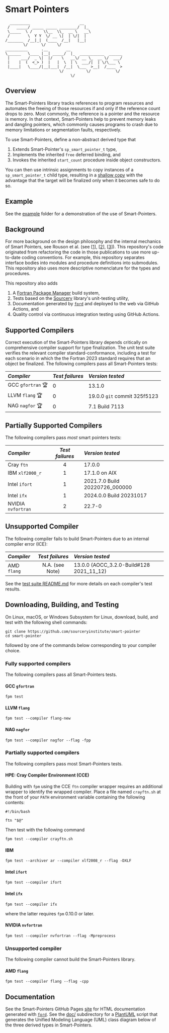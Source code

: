Smart Pointers
==============

```
  _________                      __                 
 /   _____/ _____ _____ ________/  |_               
 \_____  \ /     \\__  \\_  __ \   __\              
 /        \  Y Y  \/ __ \|  | \/|  |                
/_______  /__|_|  (____  /__|   |__|                
        \/      \/     \/                           
__________      .__        __                       
\______   \____ |__| _____/  |_  ___________  ______
 |     ___/  _ \|  |/    \   __\/ __ \_  __ \/  ___/
 |    |  (  <_> )  |   |  \  | \  ___/|  | \/\___ \ 
 |____|   \____/|__|___|  /__|  \___  >__|  /____  >
                        \/          \/           \/ 
                             \/            
```

Overview
--------
The Smart-Pointers library tracks references to program resources and automates
the freeing of those resources if and only if the reference count drops to zero.
Most commonly, the reference is a pointer and the resource is memory.  In that
context, Smart-Pointers help to prevent memory leaks and dangling pointers, which
commonly causes programs to crash due to memory limitations or segmentation faults, 
respectively.

To use Smart-Pointers, define a non-abstract derived type that 

1. Extends Smart-Pointer's `sp_smart_pointer_t` type,
2. Implements the inherited `free` deferred binding, and
3. Invokes the inherited `start_count` procedure inside object constructors.

You can then use intrinsic assignments to copy instances of a `sp_smart_pointer_t`
child type, resulting in a [shallow copy] with the advantage that the target
will be finalized only when it becomes safe to do so.  

Example
-------
See the [example](./example) folder for a demonstration of the use of Smart-Pointers.

Background
----------

For more background on the design philosophy and the internal mechanics of Smart
Pointers, see Rouson et al. (see [[1]], [[2]], [[3]]).  This repository's code
originated from refactoring the code in those publications to use more up-to-date
coding conventions.  For example, this repository separates interface bodies
into modules and procedure definitions into submodules.  This repository also
uses more descriptive nomenclature for the types and procedures.

This repository also adds
1. A [Fortran Package Manager] build system,
2. Tests based on the [Sourcery] library's unit-testing utility,
3. Documentation generated by [`ford`] and deployed to the web via GitHub Actions, and
4. Quality control via continuous integration testing using GitHub Actions.

Supported Compilers
-------------------
Correct execution of the Smart-Pointers library depends critically on comprehensive
compiler support for type finalization.  The unit test suite verifies the relevant
compiler standard-conformance, including a test for each scenario in which the
the Fortran 2023 standard requires that an object be finalized.  The following compilers
pass all Smart-Pointers tests:

| _Compiler_              | _Test failures_ | _Version tested_             |
| :---                    | :---            | :---                         |
| GCC `gfortran` :trophy: | 0               | 13.1.0                       |
| LLVM `flang` :trophy:   | 0               | 19.0.0 `git` commit 325f5123 |
| NAG `nagfor` :trophy:   | 0               | 7.1 Build 7113               |

Partially Supported Compilers
-----------------------------
The following compilers pass _most_ smart pointers tests:

| _Compiler_              | _Test failures_ | _Version tested_               |
| :---                    | :---:            | :---                          |
| Cray `ftn`              | 4               | 17.0.0                         |
| IBM `xlf2008_r`         | 1               | 17.1.0 on AIX                  |
| Intel `ifort`           | 1               | 2021.7.0 Build 20220726_000000 |
| Intel `ifx`             | 1               | 2024.0.0 Build 20231017        |
| NVIDIA `nvfortran`      | 2               | 22.7-0                         |

Unsupported Compiler
--------------------
The following compiler fails to build Smart-Pointers due to an internal compiler error (ICE):

| _Compiler_  | _Test failures_ | _Version tested_                            |
| :---        |       :---:     | :---                                        |
| AMD `flang` | N.A. (see Note) | 13.0.0 (AOCC_3.2.0-Build\#128 2021\_11\_12) |

See the [test suite README.md](./test/README.md) for more details on each compiler's test
results.

Downloading, Building, and Testing
----------------------------------
On Linux, macOS, or Windows Subsystem for Linux, download, build, and test with
the following shell commands:
```
git clone https://github.com/sourceryinstitute/smart-pointer
cd smart-pointer
```
followed by one of the commands below corresponding to your compiler choice.

### Fully supported compilers
The following compilers pass all Smart-Pointers tests.

#### GCC `gfortran`
```
fpm test
```

#### LLVM `flang`
```
fpm test --compiler flang-new
```

#### NAG `nagfor`
```
fpm test --compiler nagfor --flag -fpp
```

### Partially supported compilers
The following compilers pass most Smart-Pointers tests.

#### HPE: Cray Compiler Environment (CCE)
Building with `fpm` using the CCE `ftn` compiler wrapper requires an additional
wrapper to identify the wrapped compiler.  Place a file named `crayftn.sh` at the
front of your `PATH` environment variable containing the following contents:
```
#!/bin/bash

ftn "$@"
```
Then test with the following command
```
fpm test --compiler crayftn.sh
```

#### IBM
```
fpm test --archiver ar --compiler xlf2008_r --flag -DXLF
```

#### Intel `ifort`
```
fpm test --compiler ifort
```

#### Intel `ifx`
```
fpm test --compiler ifx
```
where the latter requires `fpm` 0.10.0 or later.

#### NVIDIA `nvfortran`
```
fpm test --compiler nvfortran --flag -Mpreprocess
```

### Unsupported compiler
The following compiler cannot build the Smart-Pointers library.

#### AMD `flang`
```
fpm test --compiler flang --flag -cpp
```

Documentation
-------------
See the Smart-Pointers GitHub Pages [site] for HTML documentation generated with [`ford`].
See the [doc/] subdirectory for a [PlantUML] script that generates the Unified Modeling Language (UML) 
class diagram below of the three derived types in Smart-Pointers.

[1]: https://doi.org/10.1016/j.procs.2010.04.166
[2]: https://doi.org/10.1017/cbo9780511977381 
[3]: https://doi.org/10.1109/MCSE.2012.33
[Fortran Package Manager]: https://github.com/fortran-lang/fpm
[Veggies]: https://gitlab.com/everythingfunctional/veggies
[`ford`]: https://github.com/Fortran-FOSS-Programmers/ford
[site]: https://sourceryinstitute.github.io/smart-pointers
[Atom]: https://atom.io
[PlantUML]: https://plantuml.com
[doc/]: ./doc
[shallow copy]: https://en.wikipedia.org/wiki/Object_copying#Shallow_copy
[767]: https://github.com/fortran-lang/fpm/issues/767
[test/README.md#cray]: ./test/README.md#cray
[Sourcery]: https://github.com/sourceryinstitute/sourcery
[./tests/compiler_test_m.F90]: ./tests/compiler_test_m.F90
[llvm-test-suite]: https://github.com/llvm/llvm-test-suite
